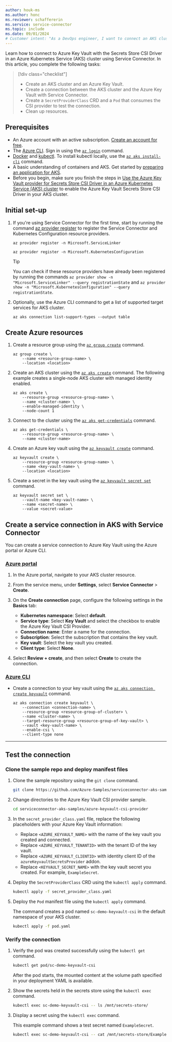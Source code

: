```yaml
---
author: houk-ms
ms.author: honc
ms.reviewer: schaffererin
ms.service: service-connector
ms.topic: include
ms.date: 09/01/2024
# Customer intent: "As a DevOps engineer, I want to connect an AKS cluster to Azure Key Vault using the Secrets Store CSI Driver, so that I can securely manage and access secrets from the key vault in my containerized applications."
---
```


Learn how to connect to Azure Key Vault with the Secrets Store CSI Driver in an Azure Kubernetes Service (AKS) cluster using Service Connector. In this article, you complete the following tasks:

> [!div class="checklist"]
>
> * Create an AKS cluster and an Azure Key Vault.
> * Create a connection between the AKS cluster and the Azure Key Vault with Service Connector.
> * Create a `SecretProviderClass` CRD and a `Pod` that consumes the CSI provider to test the connection.
> * Clean up resources.

## Prerequisites

* An Azure account with an active subscription. [Create an account for free](https://azure.microsoft.com/free/).
* The [Azure CLI](/cli/azure/install-azure-cli). Sign in using the [`az login`][az-login] command.
* [Docker](https://docs.docker.com/get-docker/) and [kubectl](https://kubernetes.io/docs/tasks/tools/). To install kubectl locally, use the [`az aks install-cli`][az-aks-install-cli] command.
* A basic understanding of containers and AKS. Get started by [preparing an application for AKS](/azure/aks/tutorial-kubernetes-prepare-app).
* Before you begin, make sure you finish the steps in [Use the Azure Key Vault provider for Secrets Store CSI Driver in an Azure Kubernetes Service (AKS) cluster](../../csi-secrets-store-driver.md) to enable the Azure Key Vault Secrets Store CSI Driver in your AKS cluster.

## Initial set-up

1. If you're using Service Connector for the first time, start by running the command [az provider register](/cli/azure/provider#az-provider-register) to register the Service Connector and Kubernetes Configuration resource providers.

   ```azurecli
   az provider register -n Microsoft.ServiceLinker
   ```
   ```azurecli
   az provider register -n Microsoft.KubernetesConfiguration
   ```

   > [!TIP]
   > You can check if these resource providers have already been registered by running the commands `az provider show -n "Microsoft.ServiceLinker" --query registrationState` and `az provider show -n "Microsoft.KubernetesConfiguration" --query registrationState`.

1. Optionally, use the Azure CLI command to get a list of supported target services for AKS cluster.

   ```azurecli
   az aks connection list-support-types --output table
   ```

## Create Azure resources

1. Create a resource group using the [`az group create`][az-group-create] command.

    ```azurecli-interactive
    az group create \
        --name <resource-group-name> \
        --location <location>
    ```

1. Create an AKS cluster using the [`az aks create`][az-aks-create] command. The following example creates a single-node AKS cluster with managed identity enabled.

    ```azurecli-interactive
    az aks create \
        --resource-group <resource-group-name> \
        --name <cluster-name> \
        --enable-managed-identity \
        --node-count 1
    ```

1. Connect to the cluster using the [`az aks get-credentials`][az-aks-get-credentials] command.

    ```azurecli-interactive
    az aks get-credentials \
        --resource-group <resource-group-name> \
        --name <cluster-name>
    ```

1. Create an Azure key vault using the [`az keyvault create`][az-keyvault-create] command.

    ```azurecli-interactive
    az keyvault create \
        --resource-group <resource-group-name> \  
        --name <key-vault-name> \
        --location <location>
    ```

1. Create a secret in the key vault using the [`az keyvault secret set`][az-keyvault-secret-set] command.

    ```azurecli-interactive
    az keyvault secret set \
        --vault-name <key-vault-name> \
        --name <secret-name> \
        --value <secret-value>
    ```

## Create a service connection in AKS with Service Connector

You can create a service connection to Azure Key Vault using the Azure portal or Azure CLI.

### [Azure portal](#tab/azure-portal)

1. In the Azure portal, navigate to your AKS cluster resource.
1. From the service menu, under **Settings**, select **Service Connector** > **Create**.
1. On the **Create connection** page, configure the following settings in the **Basics** tab:

    * **Kubernetes namespace**: Select **default**.
    * **Service type**: Select **Key Vault** and select the checkbox to enable the Azure Key Vault CSI Provider.
    * **Connection name**: Enter a name for the connection.
    * **Subscription**: Select the subscription that contains the key vault.
    * **Key vault**: Select the key vault you created.
    * **Client type**: Select **None**.

1. Select **Review + create**, and then select **Create** to create the connection.

### [Azure CLI](#tab/azure-cli)

* Create a connection to your key vault using the [`az aks connection create keyvault`][az-aks-connection-create-keyvault] command.

    ```azurecli-interactive
    az aks connection create keyvault \
        --connection <connection-name> \
        --resource-group <resource-group-of-cluster> \
        --name <cluster-name> \
        --target-resource-group <resource-group-of-key-vault> \
        --vault <key-vault-name> \
        --enable-csi \
        --client-type none

---

## Test the connection

### Clone the sample repo and deploy manifest files

1. Clone the sample repository using the `git clone` command.

   ```bash
   git clone https://github.com/Azure-Samples/serviceconnector-aks-samples.git
   ```

1. Change directories to the Azure Key Vault CSI provider sample.

   ```bash
   cd serviceconnector-aks-samples/azure-keyvault-csi-provider
   ```

1. In the `secret_provider_class.yaml` file, replace the following placeholders with your Azure Key Vault information:

   * Replace `<AZURE_KEYVAULT_NAME>` with the name of the key vault you created and connected.
   * Replace `<AZURE_KEYVAULT_TENANTID>` with the tenant ID of the key vault.
   * Replace `<AZURE_KEYVAULT_CLIENTID>` with identity client ID of the `azureKeyvaultSecretsProvider` addon.
   * Replace `<KEYVAULT_SECRET_NAME>` with the key vault secret you created. For example, `ExampleSecret`.

1. Deploy the `SecretProviderClass` CRD using the `kubectl apply` command.

   ```bash
   kubectl apply -f secret_provider_class.yaml
   ```

1. Deploy the `Pod` manifest file using the `kubectl apply` command.

    The command creates a pod named `sc-demo-keyvault-csi` in the default namespace of your AKS cluster.

   ```bash
   kubectl apply -f pod.yaml
   ```

### Verify the connection

1. Verify the pod was created successfully using the `kubectl get` command.

   ```bash
   kubectl get pod/sc-demo-keyvault-csi
   ```

    After the pod starts, the mounted content at the volume path specified in your deployment YAML is available.

1. Show the secrets held in the secrets store using the `kubectl exec` command.

   ```bash
   kubectl exec sc-demo-keyvault-csi -- ls /mnt/secrets-store/
   ```

1. Display a secret using the `kubectl exec` command.

    This example command shows a test secret named `ExampleSecret`.

   ```bash
   kubectl exec sc-demo-keyvault-csi -- cat /mnt/secrets-store/ExampleSecret
   ```

<!-- LINKS -->
[az-group-create]: /cli/azure/group#az_group_create
[az-aks-create]: /cli/azure/aks#az_aks_create
[az-aks-get-credentials]: /cli/azure/aks#az_aks_get_credentials
[az-keyvault-create]: /cli/azure/keyvault#az_keyvault_create
[az-keyvault-secret-set]: /cli/azure/keyvault/secret#az_keyvault_secret_set
[az-aks-connection-create-keyvault]: /cli/azure/aks/connection/create#az_aks_connection_create_keyvault
[az-login]: /cli/azure/reference-index#az_login
[az-aks-install-cli]: /cli/azure/aks#az_aks_install_cli
